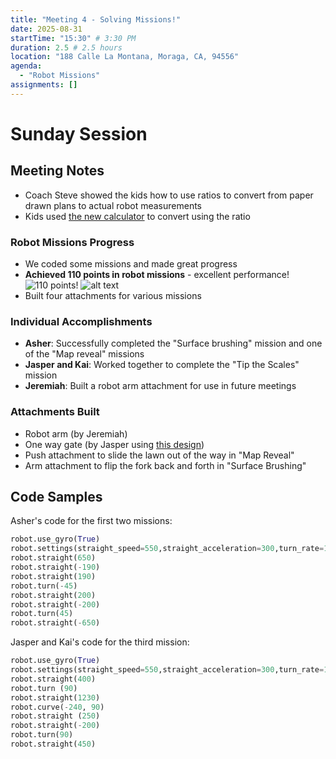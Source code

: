 ```yaml
---
title: "Meeting 4 - Solving Missions!"
date: 2025-08-31
startTime: "15:30" # 3:30 PM
duration: 2.5 # 2.5 hours
location: "188 Calle La Montana, Moraga, CA, 94556"
agenda:
  - "Robot Missions"
assignments: []
---
```


# Sunday Session
## Meeting Notes
- Coach Steve showed the kids how to use ratios to convert from paper drawn plans to actual robot measurements
- Kids used [the new calculator](/calculator) to convert using the ratio


### Robot Missions Progress
- We coded some missions and made great progress
- **Achieved 110 points in robot missions** - excellent performance!
![110 points!](/images/110_points.png)
![alt text](image.png)
- Built four attachments for various missions

### Individual Accomplishments
- **Asher**: Successfully completed the "Surface brushing" mission and one of the "Map reveal" missions
- **Jasper and Kai**: Worked together to complete the "Tip the Scales" mission
- **Jeremiah**: Built a robot arm attachment for use in future meetings

### Attachments Built
- Robot arm (by Jeremiah)
- One way gate (by Jasper using [this design](https://www.youtube.com/watch?v=_YZqt5a6md4))
- Push attachment to slide the lawn out of the way in "Map Reveal"
- Arm attachment to flip the fork back and forth in "Surface Brushing"

## Code Samples

Asher's code for the first two missions:

```python
robot.use_gyro(True)
robot.settings(straight_speed=550,straight_acceleration=300,turn_rate=150,turn_acceleration=300)
robot.straight(650)
robot.straight(-190)
robot.straight(190)
robot.turn(-45)
robot.straight(200)
robot.straight(-200)
robot.turn(45)
robot.straight(-650)
```

Jasper and Kai's code for the third mission:
```python
robot.use_gyro(True)
robot.settings(straight_speed=550,straight_acceleration=300,turn_rate=150,turn_acceleration=300)
robot.straight(400)
robot.turn (90)
robot.straight(1230)
robot.curve(-240, 90)
robot.straight (250)
robot.straight(-200)
robot.turn(90)
robot.straight(450)
```